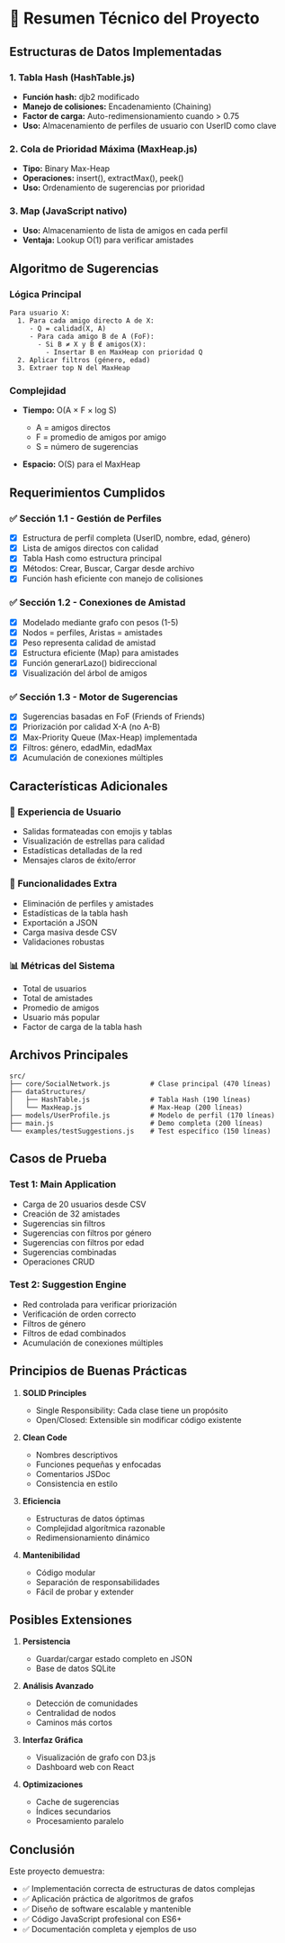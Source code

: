 # 🎯 Resumen Técnico del Proyecto

## Estructuras de Datos Implementadas

### 1. Tabla Hash (HashTable.js)
- **Función hash:** djb2 modificado
- **Manejo de colisiones:** Encadenamiento (Chaining)
- **Factor de carga:** Auto-redimensionamiento cuando > 0.75
- **Uso:** Almacenamiento de perfiles de usuario con UserID como clave

### 2. Cola de Prioridad Máxima (MaxHeap.js)
- **Tipo:** Binary Max-Heap
- **Operaciones:** insert(), extractMax(), peek()
- **Uso:** Ordenamiento de sugerencias por prioridad

### 3. Map (JavaScript nativo)
- **Uso:** Almacenamiento de lista de amigos en cada perfil
- **Ventaja:** Lookup O(1) para verificar amistades

## Algoritmo de Sugerencias

### Lógica Principal
```
Para usuario X:
  1. Para cada amigo directo A de X:
     - Q = calidad(X, A)
     - Para cada amigo B de A (FoF):
       - Si B ≠ X y B ∉ amigos(X):
         - Insertar B en MaxHeap con prioridad Q
  2. Aplicar filtros (género, edad)
  3. Extraer top N del MaxHeap
```

### Complejidad
- **Tiempo:** O(A × F × log S)
  - A = amigos directos
  - F = promedio de amigos por amigo
  - S = número de sugerencias

- **Espacio:** O(S) para el MaxHeap

## Requerimientos Cumplidos

### ✅ Sección 1.1 - Gestión de Perfiles
- [x] Estructura de perfil completa (UserID, nombre, edad, género)
- [x] Lista de amigos directos con calidad
- [x] Tabla Hash como estructura principal
- [x] Métodos: Crear, Buscar, Cargar desde archivo
- [x] Función hash eficiente con manejo de colisiones

### ✅ Sección 1.2 - Conexiones de Amistad
- [x] Modelado mediante grafo con pesos (1-5)
- [x] Nodos = perfiles, Aristas = amistades
- [x] Peso representa calidad de amistad
- [x] Estructura eficiente (Map) para amistades
- [x] Función generarLazo() bidireccional
- [x] Visualización del árbol de amigos

### ✅ Sección 1.3 - Motor de Sugerencias
- [x] Sugerencias basadas en FoF (Friends of Friends)
- [x] Priorización por calidad X-A (no A-B)
- [x] Max-Priority Queue (Max-Heap) implementada
- [x] Filtros: género, edadMin, edadMax
- [x] Acumulación de conexiones múltiples

## Características Adicionales

### 🎨 Experiencia de Usuario
- Salidas formateadas con emojis y tablas
- Visualización de estrellas para calidad
- Estadísticas detalladas de la red
- Mensajes claros de éxito/error

### 🔧 Funcionalidades Extra
- Eliminación de perfiles y amistades
- Estadísticas de la tabla hash
- Exportación a JSON
- Carga masiva desde CSV
- Validaciones robustas

### 📊 Métricas del Sistema
- Total de usuarios
- Total de amistades
- Promedio de amigos
- Usuario más popular
- Factor de carga de la tabla hash

## Archivos Principales

```
src/
├── core/SocialNetwork.js          # Clase principal (470 líneas)
├── dataStructures/
│   ├── HashTable.js               # Tabla Hash (190 líneas)
│   └── MaxHeap.js                 # Max-Heap (200 líneas)
├── models/UserProfile.js          # Modelo de perfil (170 líneas)
├── main.js                        # Demo completa (200 líneas)
└── examples/testSuggestions.js    # Test específico (150 líneas)
```

## Casos de Prueba

### Test 1: Main Application
- Carga de 20 usuarios desde CSV
- Creación de 32 amistades
- Sugerencias sin filtros
- Sugerencias con filtros por género
- Sugerencias con filtros por edad
- Sugerencias combinadas
- Operaciones CRUD

### Test 2: Suggestion Engine
- Red controlada para verificar priorización
- Verificación de orden correcto
- Filtros de género
- Filtros de edad combinados
- Acumulación de conexiones múltiples

## Principios de Buenas Prácticas

1. **SOLID Principles**
   - Single Responsibility: Cada clase tiene un propósito
   - Open/Closed: Extensible sin modificar código existente

2. **Clean Code**
   - Nombres descriptivos
   - Funciones pequeñas y enfocadas
   - Comentarios JSDoc
   - Consistencia en estilo

3. **Eficiencia**
   - Estructuras de datos óptimas
   - Complejidad algorítmica razonable
   - Redimensionamiento dinámico

4. **Mantenibilidad**
   - Código modular
   - Separación de responsabilidades
   - Fácil de probar y extender

## Posibles Extensiones

1. **Persistencia**
   - Guardar/cargar estado completo en JSON
   - Base de datos SQLite

2. **Análisis Avanzado**
   - Detección de comunidades
   - Centralidad de nodos
   - Caminos más cortos

3. **Interfaz Gráfica**
   - Visualización de grafo con D3.js
   - Dashboard web con React

4. **Optimizaciones**
   - Cache de sugerencias
   - Índices secundarios
   - Procesamiento paralelo

## Conclusión

Este proyecto demuestra:
- ✅ Implementación correcta de estructuras de datos complejas
- ✅ Aplicación práctica de algoritmos de grafos
- ✅ Diseño de software escalable y mantenible
- ✅ Código JavaScript profesional con ES6+
- ✅ Documentación completa y ejemplos de uso
